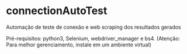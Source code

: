 # connectionAutoTest
Automação de teste de conexão e web scraping dos resultados gerados

Pré-requisitos: python3, Selenium, webdriver_manager e bs4. 
(Atenção: Para melhor gerenciamento, instale em um ambiente virtual)
